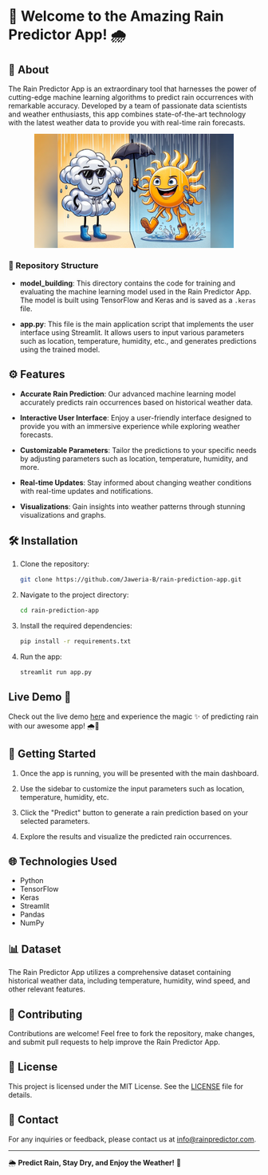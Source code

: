 # 🌟 Welcome to the Amazing Rain Predictor App! 🌧️

## 📖 About

The Rain Predictor App is an extraordinary tool that harnesses the power of cutting-edge machine learning algorithms to predict rain occurrences with remarkable accuracy. Developed by a team of passionate data scientists and weather enthusiasts, this app combines state-of-the-art technology with the latest weather data to provide you with real-time rain forecasts.

<p align=center>
<img src="./assets/cloud-sun-img.png" alt="Rain Predictor Logo" style="width: 400px;"/>
</p>

### 📁 Repository Structure

- **model_building**: This directory contains the code for training and evaluating the machine learning model used in the Rain Predictor App. The model is built using TensorFlow and Keras and is saved as a `.keras` file.
  
- **app.py**: This file is the main application script that implements the user interface using Streamlit. It allows users to input various parameters such as location, temperature, humidity, etc., and generates predictions using the trained model.

## ⚙️ Features

- **Accurate Rain Prediction**: Our advanced machine learning model accurately predicts rain occurrences based on historical weather data.

- **Interactive User Interface**: Enjoy a user-friendly interface designed to provide you with an immersive experience while exploring weather forecasts.

- **Customizable Parameters**: Tailor the predictions to your specific needs by adjusting parameters such as location, temperature, humidity, and more.

- **Real-time Updates**: Stay informed about changing weather conditions with real-time updates and notifications.

- **Visualizations**: Gain insights into weather patterns through stunning visualizations and graphs.

## 🛠️ Installation

1. Clone the repository:
   ```bash
   git clone https://github.com/Jaweria-B/rain-prediction-app.git
   ```

2. Navigate to the project directory:
   ```bash
   cd rain-prediction-app
   ```

3. Install the required dependencies:
   ```bash
   pip install -r requirements.txt
   ```

4. Run the app:
   ```bash
   streamlit run app.py
   ```

## Live Demo 🚀

Check out the live demo [here](https://rain-prediction-jb.streamlit.app/) and experience the magic ✨ of predicting rain with our awesome app! 🌧️🔮


## 🚀 Getting Started

1. Once the app is running, you will be presented with the main dashboard.

2. Use the sidebar to customize the input parameters such as location, temperature, humidity, etc.

3. Click the "Predict" button to generate a rain prediction based on your selected parameters.

4. Explore the results and visualize the predicted rain occurrences.

## 🌐 Technologies Used

- Python
- TensorFlow
- Keras
- Streamlit
- Pandas
- NumPy

## 📊 Dataset

The Rain Predictor App utilizes a comprehensive dataset containing historical weather data, including temperature, humidity, wind speed, and other relevant features.

## 🤝 Contributing

Contributions are welcome! Feel free to fork the repository, make changes, and submit pull requests to help improve the Rain Predictor App.

## 📝 License

This project is licensed under the MIT License. See the [LICENSE](LICENSE) file for details.

## 📧 Contact

For any inquiries or feedback, please contact us at [info@rainpredictor.com](mailto:info@rainpredictor.com).

---

🌦️ **Predict Rain, Stay Dry, and Enjoy the Weather!** 🌈